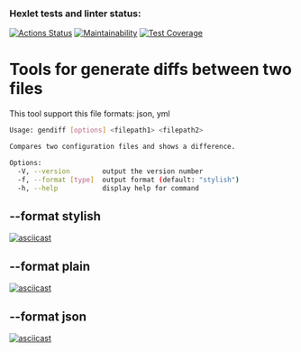 ### Hexlet tests and linter status:
[![Actions Status](https://github.com/Peredery/frontend-project-lvl2/workflows/hexlet-check/badge.svg)](https://github.com/Peredery/frontend-project-lvl2/actions)
[![Maintainability](https://api.codeclimate.com/v1/badges/673dbad6727b3b349bd5/maintainability)](https://codeclimate.com/github/Peredery/frontend-project-lvl2/maintainability)
[![Test Coverage](https://api.codeclimate.com/v1/badges/673dbad6727b3b349bd5/test_coverage)](https://codeclimate.com/github/Peredery/frontend-project-lvl2/test_coverage)

# Tools for generate diffs between two files

This tool support this file formats: json, yml

```bash
Usage: gendiff [options] <filepath1> <filepath2>

Compares two configuration files and shows a difference.

Options:
  -V, --version        output the version number
  -f, --format [type]  output format (default: "stylish")
  -h, --help           display help for command
```

## --format stylish

[![asciicast](https://asciinema.org/a/rHBb8oELYQmrLc0g3rh9IvEyi.svg)](https://asciinema.org/a/rHBb8oELYQmrLc0g3rh9IvEyi)

## --format plain

[![asciicast](https://asciinema.org/a/2pBpFOPz4mzbB6NyYr91Xo7Qq.svg)](https://asciinema.org/a/2pBpFOPz4mzbB6NyYr91Xo7Qq)

## --format json

[![asciicast](https://asciinema.org/a/TjYQa0Vsk6M0JENKk00muDqNZ.svg)](https://asciinema.org/a/TjYQa0Vsk6M0JENKk00muDqNZ)
